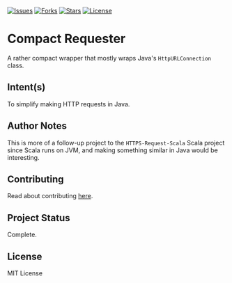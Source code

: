 <p>
    <a href="https://github.com/KaNguy/Compact-Requester/issues"><img src="https://img.shields.io/github/issues/KaNguy/Compact-Requester" alt="Issues"/></a>
    <a href="https://github.com/KaNguy/Compact-Requester/network/members"><img src="https://img.shields.io/github/forks/KaNguy/Compact-Requester" alt="Forks" /></a>
    <a href="https://github.com/KaNguy/Compact-Requester/stargazers"><img src="https://img.shields.io/github/stars/KaNguy/Compact-Requester" alt="Stars" /></a>
    <a href="LICENSE.md"><img src="https://img.shields.io/github/license/KaNguy/Compact-Requester?color=007ace" alt="License" /></a>
</p>

# Compact Requester
A rather compact wrapper that mostly wraps Java's `HttpURLConnection` class. 

## Intent(s)
To simplify making HTTP requests in Java.

## Author Notes
This is more of a follow-up project to the `HTTPS-Request-Scala` Scala project since Scala runs on JVM, and making something similar in Java would be interesting.

## Contributing
Read about contributing [here](CONTRIBUTING.md).

## Project Status
Complete.

## License
MIT License